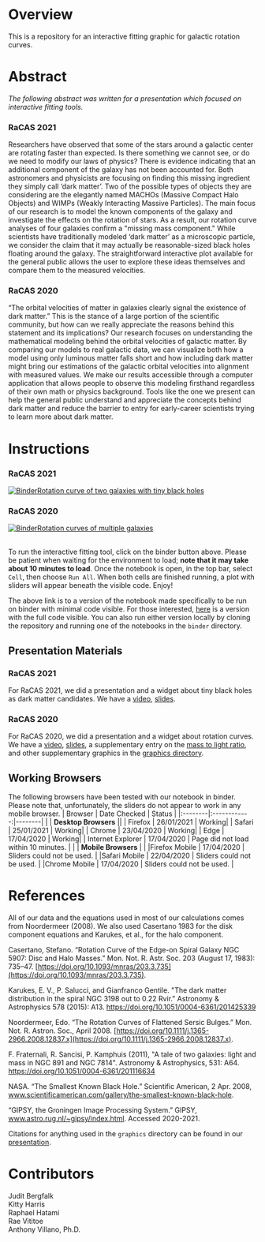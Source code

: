 # Overview
This is a repository for an interactive fitting graphic for galactic rotation curves.

# Abstract
*The following abstract was written for a presentation which focused on interactive fitting tools.*

### RaCAS 2021
Researchers have observed that some of the stars around a galactic center are rotating faster than expected. Is there something we cannot see, or do we need to modify our laws of physics? There is evidence indicating that an additional component of the galaxy has not been accounted for. Both astronomers and physicists are focusing on finding this missing ingredient they simply call ‘dark matter’. Two of the possible types of objects they are considering are the elegantly named MACHOs (Massive Compact Halo Objects) and WIMPs (Weakly Interacting Massive Particles). The main focus of our research is to model the known components of the galaxy and investigate the effects on the rotation of stars. As a result, our rotation curve analyses of four galaxies confirm a "missing mass component."  While scientists have traditionally modeled ‘dark matter’ as a microscopic particle, we consider the claim that it may actually be reasonable-sized black holes floating around the galaxy. The straightforward interactive plot available for the general public allows the user to explore these ideas themselves and compare them to the measured velocities.

### RaCAS 2020
“The orbital velocities of matter in galaxies clearly signal the existence of dark matter.” This is the stance of a large portion of the scientific community, but how can we really appreciate the reasons behind this statement and its implications? Our research focuses on understanding the mathematical modeling behind the orbital velocities of galactic matter. By comparing our models to real galactic data, we can visualize both how a model using only luminous matter falls short and how including dark matter might bring our estimations of the galactic orbital velocities into alignment with measured values. We make our results accessible through a computer application that allows people to observe this modeling firsthand regardless of their own math or physics background. Tools like the one we present can help the general public understand and appreciate the concepts behind dark matter and reduce the barrier to entry for early-career scientists trying to learn more about dark matter.

# Instructions

### RaCAS 2021
[![Binder](https://mybinder.org/badge_logo.svg)Rotation curve of two galaxies with tiny black holes](https://mybinder.org/v2/gh/villano-lab/galactic-spin/c99085aa2ab158b381195507d1736d1d63cb8834?filepath=binder%2FRaCAS2021%2FRaCAS2021_widget_2galaxies_withBH.ipynb)

### RaCAS 2020
[![Binder](https://mybinder.org/badge_logo.svg)Rotation curves of multiple galaxies](https://mybinder.org/v2/gh/villano-lab/galactic-spin/c99085aa2ab158b381195507d1736d1d63cb8834?filepath=binder%2FRaCAS2021%2FRC_Sliders-Multiple_Galaxies.ipynb)

<br /> To run the interactive fitting tool, click on the binder button above. Please be patient when waiting for the environment to load; **note that it may take about 10 minutes to load**. Once the notebook is open, in the top bar, select `Cell`, then choose `Run All`. When both cells are finished running, a plot with sliders will appear beneath the visible code. Enjoy!

The above link is to a version of the notebook made specifically to be run on binder with minimal code visible.
For those interested, [here](https://mybinder.org/v2/gh/villano-lab/galactic-spin/c99085aa2ab158b381195507d1736d1d63cb8834?filepath=binder%2FRaCAS2020%2FRotation_Curve_Sliders-With-Code-Single_Galaxy-NGC5533.ipynb)
is a version with the full code visible. You can also run either version locally by cloning the repository and running one of the notebooks in the `binder` directory.

## Presentation Materials

### RaCAS 2021
For RaCAS 2021, we did a presentation and a widget about tiny black holes as dark matter candidates. We have a [video](https://www.youtube.com/watch?v=szPTC7zp4s8), [slides](https://docs.google.com/presentation/d/1cG65RBMJecK7ksf6yzhlmWfjUJZmJFjao2jtUKyFSCA/edit?usp=sharing).

### RaCAS 2020
For RaCAS 2020, we did a presentation and a widget about rotation curves. We have a [video](https://www.youtube.com/watch?v=H470EgAheuM), [slides](https://docs.google.com/presentation/d/1YraVYQ2cxyMKspdaCtHamu_zmWh0HkluK0tK0wfvFP0/edit?usp=sharing), a supplementary entry on the [mass to light ratio](https://docs.google.com/presentation/d/1I95JY5h8yNIoOEgOVPC_9bh0AmVL0mldYBuLYkMU7d0/edit?usp=sharing), and other supplementary graphics in the [graphics directory](https://github.com/villano-lab/galactic-spin/tree/master/graphics).

## Working Browsers
The following browsers have been tested with our notebook in binder.  
Please note that, unfortunately, the sliders do not appear to work in any mobile browser.
| Browser | Date Checked | Status |
|:--------|:------------:|--------|
|         | **Desktop Browsers** ||
| Firefox | 26/01/2021   | Working|
| Safari  | 25/01/2021   | Working|
| Chrome  | 23/04/2020   | Working|
| Edge    | 17/04/2020   | Working|
| Internet Explorer | 17/04/2020 | Page did not load within 10 minutes. |
|         | **Mobile Browsers** | |
|Firefox Mobile | 17/04/2020 | Sliders could not be used. |
|Safari Mobile  | 22/04/2020 | Sliders could not be used. |
|Chrome Mobile  | 17/04/2020 | Sliders could not be used. |

# References
All of our data and the equations used in most of our calculations comes from Noordermeer (2008). We also used Casertano 1983 for the disk component equations and Karukes, et al., for the halo component.

Casertano, Stefano. “Rotation Curve of the Edge-on Spiral Galaxy NGC 5907: Disc and Halo Masses.” Mon. Not. R. Astr. Soc. 203 (August 17, 1983): 735–47. [https://doi.org/10.1093/mnras/203.3.735](https://doi.org/10.1093/mnras/203.3.735). 

Karukes, E. V., P. Salucci, and Gianfranco Gentile. "The dark matter distribution in the spiral NGC 3198 out to 0.22 Rvir." Astronomy & Astrophysics 578 (2015): A13. https://doi.org/10.1051/0004-6361/201425339

Noordermeer, Edo. “The Rotation Curves of Flattened Sersic Bulges.” Mon. Not. R. Astron. Soc., April 2008. [https://doi.org/10.1111/j.1365-2966.2008.12837.x](https://doi.org/10.1111/j.1365-2966.2008.12837.x).

F.  Fraternali, R.  Sancisi, P.  Kamphuis (2011), "A tale of two galaxies: light and mass in NGC 891 and NGC 7814". Astronomy & Astrophysics, 531: A64. https://doi.org/10.1051/0004-6361/201116634

NASA. “The Smallest Known Black Hole.” Scientific American, 2 Apr. 2008, www.scientificamerican.com/gallery/the-smallest-known-black-hole.

“GIPSY, the Groningen Image Processing System.” GIPSY, www.astro.rug.nl/~gipsy/index.html. Accessed 2020-2021.

Citations for anything used in the `graphics` directory can be found in our [presentation](https://docs.google.com/presentation/d/1YraVYQ2cxyMKspdaCtHamu_zmWh0HkluK0tK0wfvFP0/edit?usp=sharing).

# Contributors
Judit Bergfalk  
Kitty Harris  
Raphael Hatami  
Rae Vititoe  
Anthony Villano, Ph.D.
